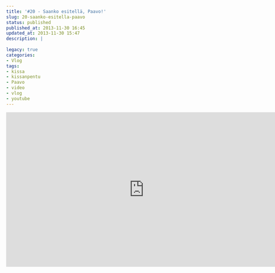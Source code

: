 ```yaml
---
title: '#20 - Saanko esitellä, Paavo!'
slug: 20-saanko-esitella-paavo
status: published
published_at: 2013-11-30 16:45
updated_at: 2013-11-30 15:47
description: |
    
legacy: true
categories:
- Vlog
tags:
- kissa
- kissanpentu
- Paavo
- video
- vlog
- youtube
---
```


<p><iframe loading="lazy" title="#20 - Saanko esitellä, Paavo!" width="750" height="422" src="https://www.youtube.com/embed/sOm74DFRQJ8?feature=oembed" frameborder="0" allow="accelerometer; autoplay; clipboard-write; encrypted-media; gyroscope; picture-in-picture" allowfullscreen></iframe></p>